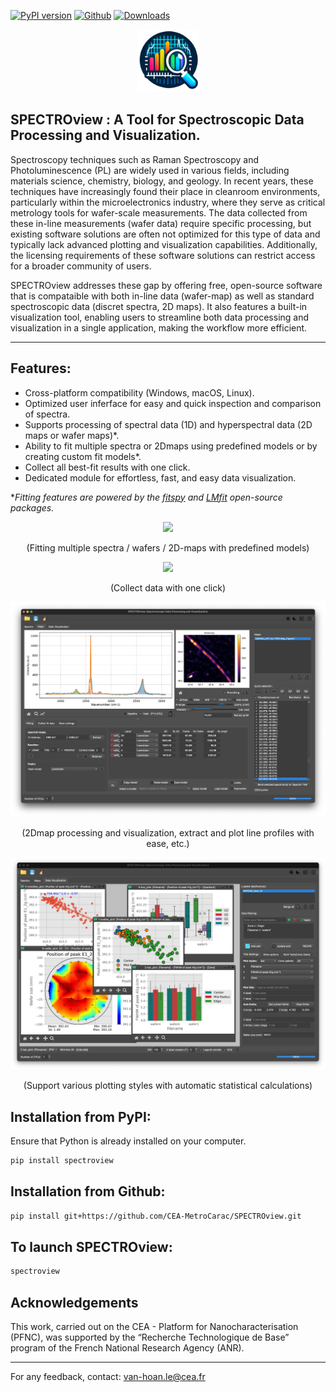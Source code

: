 [![PyPI version](https://badge.fury.io/py/spectroview.svg)](https://badge.fury.io/py/spectroview)
[![Github](https://img.shields.io/badge/GitHub-GPL--3.0-informational)](https://github.com/CEA-MetroCarac/spectroview)
[![Downloads](https://img.shields.io/pypi/dm/spectroview.svg)](https://pypi.org/project/spectroview/)


<p align="center">
    <img width=100 src="https://raw.githubusercontent.com/CEA-MetroCarac/spectroview/main/app/resources/icon3.png">
</p>

## SPECTROview : A Tool for Spectroscopic Data Processing and Visualization.

Spectroscopy techniques such as Raman Spectroscopy and Photoluminescence (PL) are widely used in various fields, including materials science, chemistry, biology, and geology. In recent years, these techniques have increasingly found their place in cleanroom environments, particularly within the microelectronics industry, where they serve as critical metrology tools for wafer-scale measurements. The data collected from these in-line measurements (wafer data) require specific processing, but existing software solutions are often not optimized for this type of data and typically lack advanced plotting and visualization capabilities. Additionally, the licensing requirements of these software solutions can restrict access for a broader community of users.

SPECTROview addresses these gap by offering free, open-source software that is compataible with both in-line data (wafer-map) as well as standard spectroscopic data (discret spectra, 2D maps). It also features a built-in visualization tool, enabling users to streamline both data processing and visualization in a single application, making the workflow more efficient.


___

## Features:

- Cross-platform compatibility (Windows, macOS, Linux).
- Optimized user inferface for easy and quick inspection and comparison of spectra.
- Supports processing of spectral data (1D) and hyperspectral data (2D maps or wafer maps)*. 
- Ability to fit multiple spectra or 2Dmaps using predefined models or by creating custom fit models*.
- Collect all best-fit results with one click.
- Dedicated module for effortless, fast, and easy data visualization. 

**Fitting features are powered by the [fitspy](https://github.com/CEA-MetroCarac/fitspy) and [LMfit](https://lmfit.github.io/lmfit-py/) open-source packages.*


<p align="center">
    <img src="https://raw.githubusercontent.com/CEA-MetroCarac/spectroview/main/app/resources/GIF/tab_maps.gif">
</p>

<p align="center">(Fitting multiple spectra / wafers / 2D-maps with predefined models)</p>

<p align="center">
    <img src="https://raw.githubusercontent.com/CEA-MetroCarac/spectroview/main/app/resources/GIF/collect_fit_results.gif">
</p>
<p align="center">(Collect data with one click)</p>

<p align="center">
    <img src="https://raw.githubusercontent.com/CEA-MetroCarac/spectroview/main/app/resources/GIF/2Dmap.png">
</p>
<p align="center">(2Dmap processing and visualization, extract and plot line profiles with ease, etc.)</p>

<p align="center">
    <img src="https://raw.githubusercontent.com/CEA-MetroCarac/spectroview/main/app/resources/GIF/visualization_tab.png">
</p>
<p align="center">(Support various plotting styles with automatic statistical calculations)</p>

## Installation from PyPI:

Ensure that Python is already installed on your computer.

```bash
pip install spectroview
```

## Installation from Github:

```bash
pip install git+https://github.com/CEA-MetroCarac/SPECTROview.git
```


## To launch SPECTROview:
```bash
spectroview
```

## Acknowledgements

This work, carried out on the CEA - Platform for Nanocharacterisation (PFNC), was supported by the “Recherche Technologique de Base” program of the French National Research Agency (ANR).

---
For any feedback, contact: [van-hoan.le@cea.fr](mailto:van-hoan.le@cea.fr)
